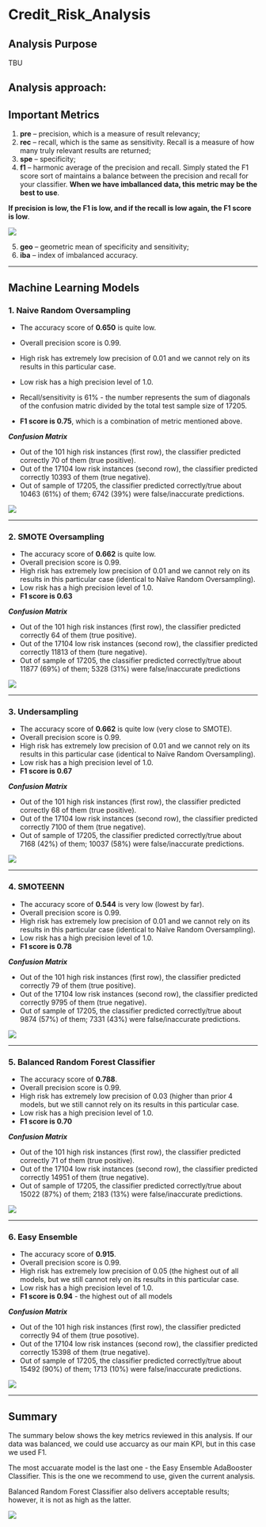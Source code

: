 # Credit_Risk_Analysis

## Analysis Purpose

TBU

## Analysis approach: 




## Important Metrics 

1.	**pre** – precision, which is a measure of result relevancy;
2.	**rec** – recall, which is the same as sensitivity. Recall is a measure of how many truly relevant results are returned;
3.	**spe** – specificity;
4.	**f1** – harmonic average of the precision and recall. Simply stated the F1 score sort of maintains a balance between the precision and recall for your classifier. **When we have imballanced data, this metric may be the best to use**.

**If precision is low, the F1 is low, and if the recall is low again, the F1 score is low**.

![](https://github.com/jojobear2020/Credit_Risk_Analysis/blob/main/images/f1_formula.PNG)

5.	**geo** – geometric mean of specificity and sensitivity;
6.	**iba** – index of imbalanced accuracy.

_____________________________________

## Machine Learning Models

### 1. Naive Random Oversampling

* The accuracy score of **0.650** is quite low.

* Overall precision score is 0.99.
* High risk has extremely low precision of 0.01 and we cannot rely on its results in this particular case.
* Low risk has a high precision level of 1.0.
* Recall/sensitivity is 61% - the number represents the sum of diagonals of the confusion matric divided by the total test sample size of 17205.
* **F1 score is 0.75**, which is a combination of metric mentioned above.


***Confusion Matrix***

* Out of the 101 high risk instances (first row), the classifier predicted correctly 70 of them (true positive).
* Out of the 17104 low risk instances (second row), the classifier predicted correctly 10393 of them (true negative).
* Out of sample of 17205, the classifier predicted correctly/true about 10463 (61%) of them; 6742 (39%) were false/inaccurate predictions.


![]( https://github.com/jojobear2020/Credit_Risk_Analysis/blob/main/images/naive_random_oversampling_all.PNG)

____________________________


### 2. SMOTE Oversampling

* The accuracy score of **0.662** is quite low.
* Overall precision score is 0.99.
* High risk has extremely low precision of 0.01 and we cannot rely on its results in this particular case (identical to Naïve Random Oversampling).
* Low risk has a high precision level of 1.0.
* **F1 score is 0.63**


***Confusion Matrix***

* Out of the 101 high risk instances (first row), the classifier predicted correctly 64 of them (true positive).
* Out of the 17104 low risk instances (second row), the classifier predicted correctly 11813 of them (ture negative).
* Out of sample of 17205, the classifier predicted correctly/true about 11877 (69%) of them; 5328 (31%) were false/inaccurate predictions

![]( https://github.com/jojobear2020/Credit_Risk_Analysis/blob/main/images/smote_oversampling_all.PNG)

__________________________

### 3. Undersampling

* The accuracy score of **0.662** is quite low (very close to SMOTE).
* Overall precision score is 0.99.
* High risk has extremely low precision of 0.01 and we cannot rely on its results in this particular case (identical to Naïve Random Oversampling).
* Low risk has a high precision level of 1.0.
* **F1 score is 0.67**


***Confusion Matrix***

* Out of the 101 high risk instances (first row), the classifier predicted correctly 68 of them (true positive).
* Out of the 17104 low risk instances (second row), the classifier predicted correctly 7100 of them (true negative).
* Out of sample of 17205, the classifier predicted correctly/true about 7168 (42%) of them; 10037 (58%) were false/inaccurate predictions.



![]( https://github.com/jojobear2020/Credit_Risk_Analysis/blob/main/images/undersampling_all.PNG)

_____________________________

### 4. SMOTEENN

* The accuracy score of **0.544** is very low (lowest by far).
* Overall precision score is 0.99.
* High risk has extremely low precision of 0.01 and we cannot rely on its results in this particular case (identical to Naïve Random Oversampling).
* Low risk has a high precision level of 1.0.
* **F1 score is 0.78**


***Confusion Matrix***

* Out of the 101 high risk instances (first row), the classifier predicted correctly 79 of them (true positive).
* Out of the 17104 low risk instances (second row), the classifier predicted correctly 9795 of them (true negative).
* Out of sample of 17205, the classifier predicted correctly/true about 9874 (57%) of them; 7331 (43%) were false/inaccurate predictions.

![]( https://github.com/jojobear2020/Credit_Risk_Analysis/blob/main/images/smoteenn_all.PNG)

______________________

### 5. Balanced Random Forest Classifier

* The accuracy score of **0.788**.
* Overall precision score is 0.99.
* High risk has extremely low precision of 0.03 (higher than prior 4 models, but we still cannot rely on its results in this particular case.
* Low risk has a high precision level of 1.0.
* **F1 score is 0.70**


***Confusion Matrix***

* Out of the 101 high risk instances (first row), the classifier predicted correctly 71 of them (true positive).
* Out of the 17104 low risk instances (second row), the classifier predicted correctly 14951 of them (true negative).
* Out of sample of 17205, the classifier predicted correctly/true about 15022 (87%) of them;  2183 (13%) were false/inaccurate predictions.



![](https://github.com/jojobear2020/Credit_Risk_Analysis/blob/main/images/balanced_random_forester_classifier_all.PNG)

_______________________________

### 6. Easy Ensemble

* The accuracy score of **0.915**.
* Overall precision score is 0.99.
* High risk has extremely low precision of 0.05 (the highest out of all models, but we still cannot rely on its results in this particular case.
* Low risk has a high precision level of 1.0.
* **F1 score is 0.94** - the highest out of all models


***Confusion Matrix***

* Out of the 101 high risk instances (first row), the classifier predicted correctly 94 of them (true posotive).
* Out of the 17104 low risk instances (second row), the classifier predicted correctly 15398 of them (true negative).
* Out of sample of 17205, the classifier predicted correctly/true about 15492 (90%) of them;  1713 (10%) were false/inaccurate predictions.


![](https://github.com/jojobear2020/Credit_Risk_Analysis/blob/main/images/easy_ensemble_adaboost_classifier_all.PNG)

_________________________

## Summary

The summary below shows the key metrics reviewed in this analysis.  If our data was balanced, we could use accuarcy as our main KPI, but in this case we used F1. 

The most accuarate model is the last one - the Easy Ensemble AdaBooster Classifier. This is the one we recommend to use, given the current analysis.

Balanced Random Forest Classifier also delivers acceptable results; however, it is not as high as the latter.

![](https://github.com/jojobear2020/Credit_Risk_Analysis/blob/main/images/summary_stats_all_models_det.PNG)
